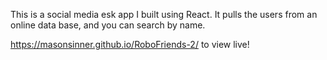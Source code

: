 This is a social media esk app I built using React. It pulls the users from an online data base, and you can search by name. 

https://masonsinner.github.io/RoboFriends-2/ to view live! 
